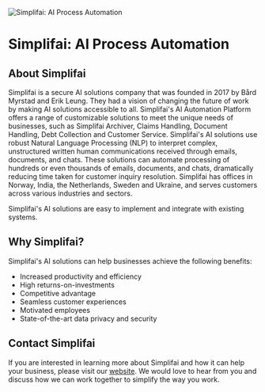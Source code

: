 ![Simplifai: AI Process Automation](https://www.simplifai.ai/content/uploads/2023/04/Logo.svg)

# Simplifai: AI Process Automation

## About Simplifai

Simplifai is a secure AI solutions company that was founded in 2017 by Bård Myrstad and Erik Leung. They had a vision of changing the future of work by making AI solutions accessible to all. Simplifai's AI Automation Platform offers a range of customizable solutions to meet the unique needs of businesses, such as Simplifai Archiver, Claims Handling, Document Handling, Debt Collection and Customer Service. Simplifai's AI solutions use robust Natural Language Processing (NLP) to interpret complex, unstructured written human communications received through emails, documents, and chats. These solutions can automate processing of hundreds or even thousands of emails, documents, and chats, dramatically reducing time taken for customer inquiry resolution. Simplifai has offices in Norway, India, the Netherlands, Sweden and Ukraine, and serves customers across various industries and sectors.

Simplifai's AI solutions are easy to implement and integrate with existing systems.

## Why Simplifai?

Simplifai's AI solutions can help businesses achieve the following benefits:

- Increased productivity and efficiency
- High returns-on-investments
- Competitive advantage
- Seamless customer experiences
- Motivated employees
- State-of-the-art data privacy and security

## Contact Simplifai

If you are interested in learning more about Simplifai and how it can help your business, please visit our [website](https://simplifai.ai). We would love to hear from you and discuss how we can work together to simplify the way you work.
